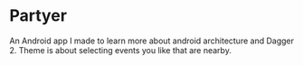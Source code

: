 # Partyer
An Android app I made to learn more about android architecture and Dagger 2. Theme is about selecting events you like that are nearby.

